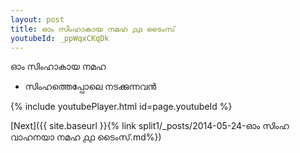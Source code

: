 ```yaml
---
layout: post
title: ഓം സിംഹാകായ നമഹ ൧൧ ടൈംസ്
youtubeId: _ppWqxCKqDk
---
```

 
 
 ഓം സിംഹാകായ നമഹ 
 
 -  സിംഹത്തെപ്പോലെ നടക്കുന്നവൻ 
 
  
 
  
 
 
 
 
 
 


{% include youtubePlayer.html id=page.youtubeId %}
 
[Next]({{ site.baseurl }}{% link  split1/_posts/2014-05-24-ഓം സിംഹ വാഹനയാ നമഹ ൧൧ ടൈംസ്.md%})
 
